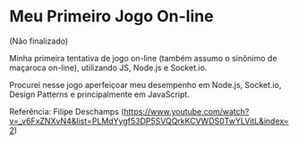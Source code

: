 # Meu Primeiro Jogo On-line

(Não finalizado)

Minha primeira tentativa de jogo on-line (também assumo o sinônimo de maçaroca on-line), utilizando JS, Node.js e Socket.io.

Procurei nesse jogo aperfeiçoar meu desempenho em Node.js, Socket.io, Design Patterns e principalmente em JavaScript.

Referência: Filipe Deschamps (https://www.youtube.com/watch?v=_v6FxZNXvN4&list=PLMdYygf53DP5SVQQrkKCVWDS0TwYLVitL&index=2)
